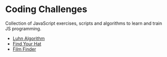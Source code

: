 # Coding Challenges
Collection of JavaScript exercises, scripts and algorithms to learn and train JS programming.

* [Luhn Algorithm](/luhn-algorithm)
* [Find Your Hat](/find-your-hat)
* [Film Finder](/film-finder)
